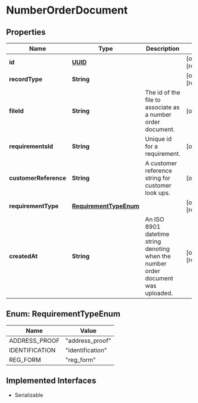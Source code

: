 

# NumberOrderDocument

## Properties

Name | Type | Description | Notes
------------ | ------------- | ------------- | -------------
**id** | [**UUID**](UUID.md) |  |  [optional] [readonly]
**recordType** | **String** |  |  [optional] [readonly]
**fileId** | **String** | The id of the file to associate as a number order document. |  [optional]
**requirementsId** | **String** | Unique id for a requirement. |  [optional]
**customerReference** | **String** | A customer reference string for customer look ups. |  [optional]
**requirementType** | [**RequirementTypeEnum**](#RequirementTypeEnum) |  |  [optional] [readonly]
**createdAt** | **String** | An ISO 8901 datetime string denoting when the number order document was uploaded. |  [optional] [readonly]



## Enum: RequirementTypeEnum

Name | Value
---- | -----
ADDRESS_PROOF | &quot;address_proof&quot;
IDENTIFICATION | &quot;identification&quot;
REG_FORM | &quot;reg_form&quot;


## Implemented Interfaces

* Serializable


